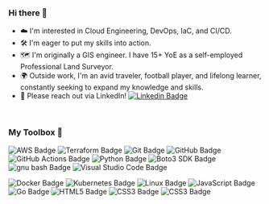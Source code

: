 ### Hi there 👋

- ☁️ I'm interested in Cloud Engineering, DevOps, IaC, and CI/CD.
- 🛠️ I'm eager to put my skills into action.
- 🗺️ I'm originally a GIS engineer. I have 15+ YoE as a self-employed Professional Land Surveyor.
- 🌍 Outside work, I'm an avid traveler, football player, and lifelong learner, constantly seeking to expand my knowledge and skills.
- 📯 Please reach out via LinkedIn! [![Linkedin Badge](https://img.shields.io/badge/-Pancheliuga-blue?style=flat&logo=Linkedin&logoColor=white)](https://www.linkedin.com/in/pancheliuga)

</br>

### My Toolbox 🧰

<img src="https://img.shields.io/badge/-AWS-232F3E?logo=Amazon-AWS&logoColor=white" alt="AWS Badge" /> <img src="https://img.shields.io/badge/-TERRAFORM-7B42BC?logo=Terraform&logoColor=white" alt="Terraform Badge" /> <img src="https://img.shields.io/badge/-GIT-F05032?logo=Git&logoColor=white" alt="Git Badge" /> <img src="https://img.shields.io/badge/-GITHUB-6E5494?logo=GitHub&logoColor=white" alt="GitHub Badge" /> <img src="https://img.shields.io/badge/-GITHUB%20ACTIONS-2088FF?logo=GitHub-Actions&logoColor=white" alt="GitHub Actions Badge" /> <img src="https://img.shields.io/badge/-PYTHON-3776AB?logo=Python&logoColor=white" alt="Python Badge" /> <img src="https://img.shields.io/badge/-BOTO3%20SDK-232F3E?logo=Amazon-AWS&logoColor=white" alt="Boto3 SDK Badge" /> <img src="https://img.shields.io/badge/-Bash-4EAA25?logo=gnubash&logoColor=white" alt="gnu bash Badge" /> <img src="https://img.shields.io/badge/-VS%20CODE-007ACC?logo=Visual-Studio-Code&logoColor=white" alt="Visual Studio Code Badge" />

<img src="https://img.shields.io/badge/-DOCKER-2496ED?logo=Docker&logoColor=white" alt="Docker Badge" /> <img src="https://img.shields.io/badge/-KUBERNETES-326CE5?logo=Kubernetes&logoColor=white" alt="Kubernetes Badge" /> <img src="https://img.shields.io/badge/-LINUX-FCC624?logo=Linux&logoColor=black" alt="Linux Badge" /> <img src="https://img.shields.io/badge/-JAVASCRIPT-F7DF1E?logo=JavaScript&logoColor=black" alt="JavaScript Badge" /> <img src="https://img.shields.io/badge/-Go-00ADD8?logo=Go&logoColor=white" alt="Go Badge" /> <img src="https://img.shields.io/badge/-HTML-E34F26?logo=HTML5&logoColor=white" alt="HTML5 Badge" /> <img src="https://img.shields.io/badge/-CSS-1572B6?logo=CSS3&logoColor=white" alt="CSS3 Badge" /> <img src="https://img.shields.io/badge/-eleventy-000000?logo=CSS3&logoColor=white" alt="CSS3 Badge" />
